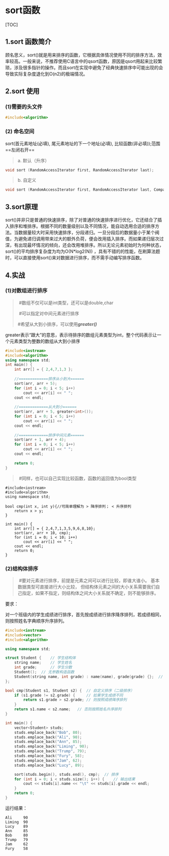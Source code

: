 ﻿# sort函数

[TOC]



## **1.sort 函数简介**

​	顾名思义，sort()就是用来排序的函数，它根据具体情况使用不同的排序方法，效率较高。一般来说，不推荐使用C语言中的qsort函数，原因是qsort用起来比较繁琐，涉及很多指针的操作。而且sort在实现中避免了经典快速排序中可能出现的会导致实际复杂度退化到O(n2)的极端情况。



## **2.sort 使用**

### **(1)需要的头文件**

```cpp
#include<algorithm>
```

### 	**(2) 命名空间**

sort(首元素地址(必填), 尾元素地址的下一个地址(必填), 比较函数(非必填));范围==左闭右开==

> a.  默认（升序）

```c++
void sort (RandomAccessIterator first, RandomAccessIterator last);
```

 

> b. 自定义

```c++
void sort (RandomAccessIterator first, RandomAccessIterator last, Compare comp);
```



## **3.sort原理**

 sort()并非只是普通的快速排序，除了对普通的快速排序进行优化，它还结合了插入排序和堆排序。根据不同的数量级别以及不同情况，能自动选用合适的排序方法。当数据量较大时采用快速排序，分段递归。一旦分段后的数据量小于某个阀值，为避免递归调用带来过大的额外负荷，便会改用插入排序。而如果递归层次过深，有出现最坏情况的倾向，还会改用堆排序。所以无论元素初始时为何种状态，sort()的平均排序复杂度为均为O(N*log2(N)) ，具有不错的的性能，在刷算法题时，可以直接使用sort()来对数据进行排序，而不需手动编写排序函数。



##  **4.实战**

### **(1)对数组进行排序**

> ​	\#数组不仅可以是int类型，还可以是double,char
>
> ​	#可以指定对中间元素进行排序
>
> ​	\#希望从大到小排序，可以使用***greater<type>()***

​		greater表示“跟大”的意思，<int>表示待排序的数组元素类型为int，整个代码表示让一个元素类型为整数的数组从大到小排序 

```cpp
#include<iostream>
#include<algorithm>
using namespace std;
int main() {
    int arr[] = { 2,4,7,1,3 };
 
    //=============排序从小到大======
    sort(arr, arr + 5);
    for (int i = 0; i < 5; i++)
        cout << arr[i] << " ";
    cout << endl;
 
    //=============从大到小======
    sort(arr, arr + 5, greater<int>());
    for (int i = 0; i < 5; i++)
        cout << arr[i] << " ";
    cout << endl;
 
    //=============排序中间元素======
    sort(arr + 1, arr + 4);
    for (int i = 0; i < 5; i++)
        cout << arr[i] << " ";
    cout << endl;
 
    return 0;
}
```

> ​	\#同样，也可以自己实现比较函数，函数的返回值为bool类型

```
#include<iostream>
#include<algorithm>
using namespace std;
 
bool cmp(int x, int y){//可简单理解为 > 降序排列； < 升序排列
    return x > y;
}
 
int main() {
    int arr[] = { 2,4,7,1,3,5,9,6,8,10};
    sort(arr, arr + 10, cmp);
    for (int i = 0; i < 10; i++)
        cout << arr[i] << " ";
    cout << endl;
    return 0;
}
```

### **(2)结构体排序**

> ​	#要对元素进行排序，前提是元素之间可以进行比较，即谁大谁小。 基本数据类型可直接进行大小比较， 但结构体元素之间的大小关系需要我们自己指定，如果不指定，则结构体之间大小关系就不确定，则不能够排序。

要求：

对一个班级内的学生成绩进行排序，首先按成绩进行排序降序排列，若成绩相同，则按照姓名字典顺序升序排列。

```cpp
#include<iostream>
#include<vector>
#include<algorithm>

using namespace std;

struct Student {    // 学生结构体
    string name;    // 学生姓名
    int grade;      // 学生分数
    Student();  // 无参数构造函数
    Student(string name, int grade) : name(name), grade(grade) {};  // 有参数构造函数
};

bool cmp(Student s1, Student s2) {  // 自定义排序（二级排序）
    if (s1.grade != s2.grade) {     // 如果学生成绩不同
        return s1.grade > s2.grade; // 则按照成绩降序排列
    }
    return s1.name < s2.name;   // 否则按照姓名升序排列
}

int main() {
    vector<Student> studs;
    studs.emplace_back("Bob", 80);
    studs.emplace_back("Ali", 90);
    studs.emplace_back("Ann", 85);
    studs.emplace_back("Liming", 90);
    studs.emplace_back("Trump", 79);
    studs.emplace_back("Fury", 58);
    studs.emplace_back("Jam", 62);
    studs.emplace_back("Lucy", 89);

    sort(studs.begin(), studs.end(), cmp);  // 排序
    for (int i = 0; i < studs.size(); i++) {    // 输出结果
        cout << studs[i].name << "\t" << studs[i].grade << endl;
    }
    return 0;
}

```

运行结果：

```
Ali     90
Liming  90
Lucy    89
Ann     85
Bob     80
Trump   79
Jam     62
Fury    58
```

